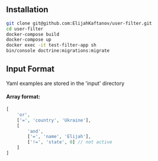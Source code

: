 
## Installation

```sh
git clone git@github.com:ElijahKaftanov/user-filter.git
cd user-filter
docker-compose build
docker-compose up
docker exec -it test-filter-app sh
bin/console doctrine:migrations:migrate
```

## Input Format
Yaml examples are stored in the 'input' directory
#### Array format:
```php
[
    'or', 
    ['=', 'country', 'Ukraine'],
    [
        'and',
        ['=', 'name', 'Elijah'],
        ['!=', 'state', 0] // not active
    ]
]
```
